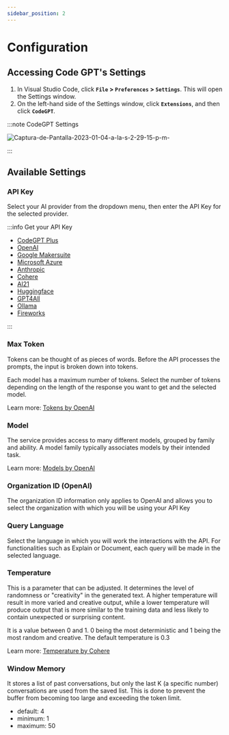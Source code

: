 ```yaml
---
sidebar_position: 2
---
```


# Configuration

## Accessing Code GPT's Settings
1. In Visual Studio Code, click **`File` > `Preferences` > `Settings`**.  This will open the Settings window.  
2. On the left-hand side of the Settings window, click **`Extensions`**, and then click **`CodeGPT`**.

:::note CodeGPT Settings

![Captura-de-Pantalla-2023-01-04-a-la-s-2-29-15-p-m-](https://github-production-user-asset-6210df.s3.amazonaws.com/6216945/274431737-b31ae5a8-8636-4a75-a32b-79062d0087de.png)

:::

## Available Settings

### API Key

Select your AI provider from the dropdown menu, then enter the API Key for the selected provider.

:::info Get your API Key

- [CodeGPT Plus](/docs/tutorial-ai-providers/judini)
- [OpenAI](/docs/tutorial-ai-providers/openai)
- [Google Makersuite](/docs/tutorial-ai-providers/google)
- [Microsoft Azure](/docs/tutorial-ai-providers/microsoft-azure)
- [Anthropic](/docs/tutorial-ai-providers/anthropic)
- [Cohere](/docs/tutorial-ai-providers/cohere)
- [AI21](/docs/tutorial-ai-providers/ai21)
- [Huggingface](/docs/tutorial-ai-providers/huggingface)
- [GPT4All](/docs/tutorial-ai-providers/gpt4all)
- [Ollama](/docs/tutorial-ai-providers/ollama)
- [Fireworks](/docs/tutorial-ai-providers/fireworks)
  
:::

### Max Token
Tokens can be thought of as pieces of words. Before the API processes the prompts, the input is broken down into tokens.

Each model has a maximum number of tokens. Select the number of tokens depending on the length of the response you want to get and the selected model.

Learn more: [Tokens by OpenAI](https://help.openai.com/en/articles/4936856-what-are-tokens-and-how-to-count-them)

### Model
The service provides access to many different models, grouped by family and ability. A model family typically associates models by their intended task.

Learn more: [Models by OpenAI](https://beta.openai.com/docs/models/overview)

### Organization ID (OpenAI)
The organization ID information only applies to OpenAI and allows you to select the organization with which you will be using your API Key

### Query Language
Select the language in which you will work the interactions with the API.
For functionalities such as Explain or Document, each query will be made in the selected language.

### Temperature
This is a parameter that can be adjusted. It determines the level of randomness or "creativity" in the generated text. A higher temperature will result in more varied and creative output, while a lower temperature will produce output that is more similar to the training data and less likely to contain unexpected or surprising content.

It is a value between 0 and 1. 0 being the most deterministic and 1 being the most random and creative. The default temperature is 0.3

Learn more: [Temperature by Cohere](https://docs.cohere.ai/docs/temperature)

### Window Memory

It stores a list of past conversations, but only the last K (a specific number) conversations are used from the saved list. This is done to prevent the buffer from becoming too large and exceeding the token limit.

- default: 4
- minimum: 1
- maximum: 50
